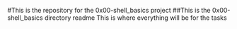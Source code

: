 #This is the repository for the 0x00-shell_basics project
##This is the 0x00-shell_basics directory readme
This is where everything will be for the tasks
